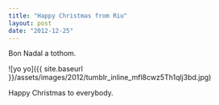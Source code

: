 ```yaml
---
title: "Happy Christmas from Riu"
layout: post
date: "2012-12-25"
---
```


Bon Nadal a tothom.

![yo yo]({{ site.baseurl }}/assets/images/2012/tumblr_inline_mfl8cwz5Th1qlj3bd.jpg)

Happy Christmas to everybody.
